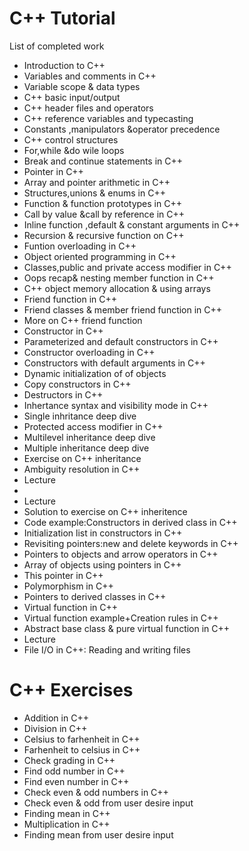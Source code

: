 # C++ Tutorial

List of completed work 

- Introduction to C++
- Variables and comments in C++
- Variable scope & data types
- C++ basic input/output
- C++ header files and operators
- C++ reference variables and typecasting
- Constants ,manipulators &operator precedence
- C++ control structures
- For,while &do wile loops
- Break and continue statements in C++
- Pointer in C++
- Array and pointer arithmetic in C++
- Structures,unions & enums in C++
- Function & function prototypes in C++
- Call by value &call by reference in C++
- Inline function ,default & constant arguments in C++
- Recursion & recursive function on C++
- Funtion overloading in C++
- Object oriented programming in C++
- Classes,public and private access modifier in C++
- Oops recap& nesting member function in C++
- C++ object memory allocation & using arrays
- Friend function in C++
- Friend classes & member friend function in C++
- More on C++ friend function
- Constructor in C++
- Parameterized and default constructors in C++
- Constructor overloading in C++
- Constructors with default arguments in C++
- Dynamic initialization of of objects
- Copy constructors in C++
- Destructors in C++
- Inhertance syntax and visibility mode in C++
- Single inhritance deep dive
- Protected access modifier in C++
- Multilevel inheritance deep dive
- Multiple inheritance deep dive
- Exercise on C++ inheritance
- Ambiguity resolution in C++
- Lecture
- 
- Lecture
- Solution to exercise on C++ inheritence
- Code example:Constructors in derived class in C++
- Initialization list in constructors in C++
- Revisiting pointers:new and delete keywords in C++
- Pointers to objects and arrow operators in C++
- Array of objects using pointers in C++
- This pointer in C++
- Polymorphism in C++
- Pointers to derived classes in C++
- Virtual function in C++
- Virtual function example+Creation rules in C++
- Abstract base class & pure virtual function in C++
- Lecture
- File I/O in C++: Reading and writing files
  
# C++ Exercises

- Addition in C++
- Division in C++
- Celsius to farhenheit in C++
- Farhenheit to celsius in C++
- Check grading in C++
- Find odd number in C++
- Find even number in C++
- Check even & odd numbers in C++
- Check even & odd from user desire input
- Finding mean in C++
- Multiplication in C++
- Finding mean from user desire input
 